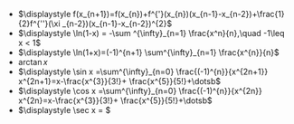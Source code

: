 * $\displaystyle f(x_{n+1})=f(x_{n})+f^{'}(x_{n})(x_{n-1}-x_{n-2})+\frac{1}{2}f^{''}(\xi _{n-2})(x_{n-1}-x_{n-2})^{2}$
* $\displaystyle \ln(1-x) = -\sum ^{\infty}_{n=1} \frac{x^n}{n},\quad -1\leq x < 1$
* $\displaystyle \ln(1+x)=(-1)^{n+1} \sum^{\infty}_{n=1} \frac{x^{n}}{n}$
* $\displaystyle \arctan x$
* $\displaystyle \sin x =\sum^{\infty}_{n=0} \frac{(-1)^{n}}{x^{2n+1}} x^{2n+1}=x-\frac{x^{3}}{3!}+ \frac{x^{5}}{5!}+\dotsb$
* $\displaystyle \cos  x =\sum^{\infty}_{n=0} \frac{(-1)^{n}}{x^{2n}} x^{2n}=x-\frac{x^{3}}{3!}+ \frac{x^{5}}{5!}+\dotsb$
* $\displaystyle \sec x = $


